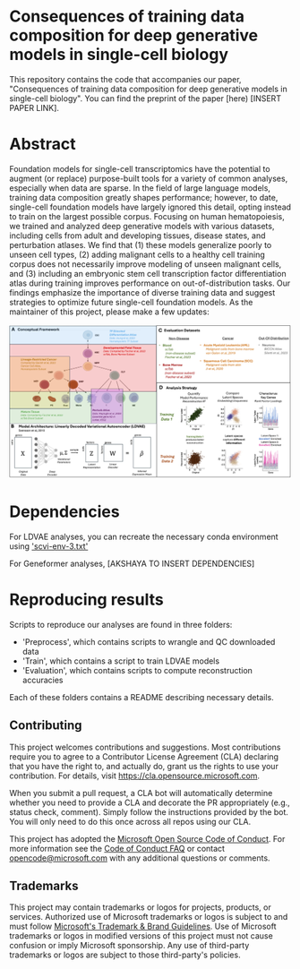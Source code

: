 


# Consequences of training data composition for deep generative models in single-cell biology
This repository contains the code that accompanies our paper, "Consequences of training data composition for deep generative models in single-cell biology". You can find the preprint of the paper [here) [INSERT PAPER LINK].

# Abstract
Foundation models for single-cell  transcriptomics have the potential to augment (or replace) purpose-built tools for a variety of common analyses, especially when data are sparse. In the field of large language models, training data composition greatly shapes performance; however, to date, single-cell foundation models have largely ignored this detail, opting instead to train on the largest possible corpus. Focusing on human hematopoiesis, we trained and analyzed deep generative models with various datasets, including cells from adult and developing tissues, disease states, and perturbation atlases. We find that (1) these models generalize poorly to unseen cell types, (2) adding malignant cells to a healthy cell training corpus does not necessarily improve modeling of unseen malignant cells, and (3) including an embryonic stem cell transcription factor differentiation atlas during training improves performance on out-of-distribution tasks. Our findings emphasize the importance of diverse training data and suggest strategies to optimize future single-cell foundation models.
As the maintainer of this project, please make a few updates:

![fig1_image](https://github.com/microsoft/scFM-datamix/blob/main/crop_fig1.jpg?raw)

# Dependencies

For LDVAE analyses, you can recreate the necessary conda environment using ['scvi-env-3.txt'](https://github.com/microsoft/scFM-datamix/blob/main/scvi_env_3.txt)

For Geneformer analyses, [AKSHAYA TO INSERT DEPENDENCIES]

# Reproducing results

Scripts to reproduce our analyses are found in three folders:
- 'Preprocess', which contains scripts to wrangle and QC downloaded data
- 'Train', which contains a script to train LDVAE models
- 'Evaluation', which contains scripts to compute reconstruction accuracies

Each of these folders contains a README describing necessary details.

## Contributing

This project welcomes contributions and suggestions.  Most contributions require you to agree to a
Contributor License Agreement (CLA) declaring that you have the right to, and actually do, grant us
the rights to use your contribution. For details, visit https://cla.opensource.microsoft.com.

When you submit a pull request, a CLA bot will automatically determine whether you need to provide
a CLA and decorate the PR appropriately (e.g., status check, comment). Simply follow the instructions
provided by the bot. You will only need to do this once across all repos using our CLA.

This project has adopted the [Microsoft Open Source Code of Conduct](https://opensource.microsoft.com/codeofconduct/).
For more information see the [Code of Conduct FAQ](https://opensource.microsoft.com/codeofconduct/faq/) or
contact [opencode@microsoft.com](mailto:opencode@microsoft.com) with any additional questions or comments.

## Trademarks

This project may contain trademarks or logos for projects, products, or services. Authorized use of Microsoft 
trademarks or logos is subject to and must follow 
[Microsoft's Trademark & Brand Guidelines](https://www.microsoft.com/en-us/legal/intellectualproperty/trademarks/usage/general).
Use of Microsoft trademarks or logos in modified versions of this project must not cause confusion or imply Microsoft sponsorship.
Any use of third-party trademarks or logos are subject to those third-party's policies.
